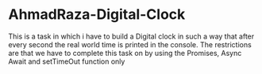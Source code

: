 # AhmadRaza-Digital-Clock
This is a task in which i have to build a Digital clock in such a way that after every second the real world time is printed in the console. The restrictions are that we have to complete this task on by using the Promises, Async Await and setTimeOut function only 
